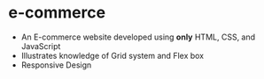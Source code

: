 # e-commerce

* An E-commerce website developed using **only** HTML, CSS, and JavaScript
* Illustrates knowledge of Grid system and Flex box
* Responsive Design